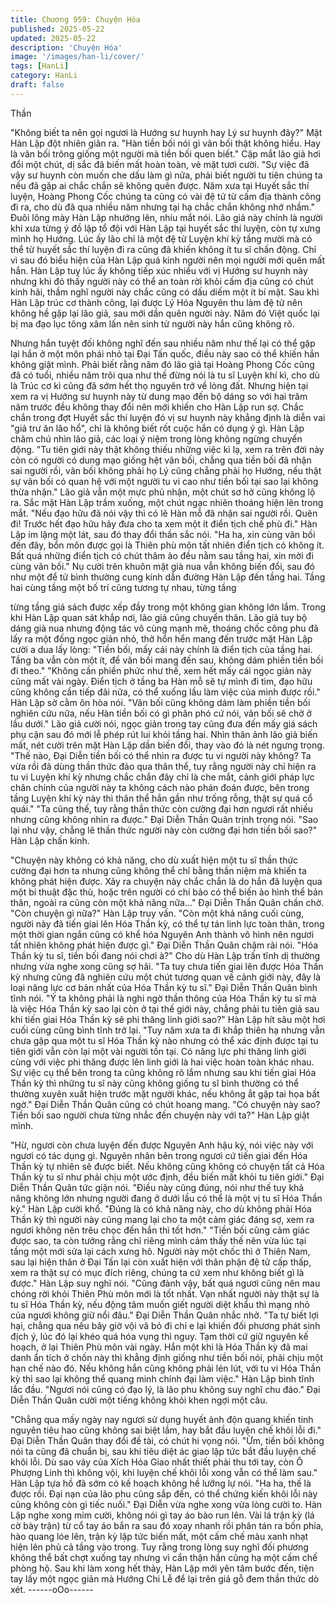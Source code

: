```yaml
---
title: Chương 959: Chuyện Hóa
published: 2025-05-22
updated: 2025-05-22
description: 'Chuyện Hóa'
image: '/images/han-li/cover/'
tags: [HanLi]
category: HanLi
draft: false
---
```


Thần

"Không biết ta nên gọi ngươi là Hướng sư huynh hay Lý sư huynh
đây?" Mặt Hàn Lập đột nhiên giãn ra.
"Hàn tiền bối nói gì vãn bối thật không hiểu. Hay là vãn bối trông
giống một người mà tiền bối quen biết." Cặp mắt lão giả hơi đổi
một chút, dị sắc đã biến mất hoàn toàn, vẻ mặt tươi cười.
"Sự việc đã vậy sư huynh còn muốn che dấu làm gì nữa, phải biết
người tu tiên chúng ta nếu đã gặp ai chắc chắn sẽ không quên
được. Năm xưa tại Huyết sắc thí luyện, Hoàng Phong Cốc chúng
ta cũng có vài đệ tử từ cấm địa thành công đi ra, cho dù đã qua
nhiều năm nhưng tại hạ chắc chắn không nhớ nhầm." Đuôi lông
mày Hàn Lập nhướng lên, nhíu mắt nói.
Lão giả này chính là người khi xưa từng ý đồ lập tổ đội với Hàn
Lập tại huyết sắc thí luyện, còn tự xưng mình họ Hướng. Lúc ấy
lão chỉ là một đệ tử Luyện khí kỳ tầng mười mà có thể từ huyết
sắc thí luyện đi ra cũng đã khiến không ít tu sĩ chấn động. Chỉ vì
sau đó biểu hiện của Hàn Lập quá kinh người nên mọi người mới
quên mất hắn.
Hàn Lập tuy lúc ấy không tiếp xúc nhiều với vị Hướng sư huynh
này nhưng khi đó thấy người này có thể an toàn rời khỏi cấm địa
cũng có chút kinh hãi, thầm nghĩ người này chắc cũng có dấu
diếm một ít bí mật.
Sau khi Hàn Lập trúc cơ thành công, lại được Lý Hóa Nguyên thu
làm đệ tử nên không hề gặp lại lão giả, sau mới dần quên người
này. Năm đó Việt quốc lại bị ma đạo lục tông xâm lấn nên sinh tử
người này hắn cũng không rõ.

Nhưng hắn tuyệt đối không nghĩ đến sau nhiều năm như thế lại
có thể gặp lại hắn ở một môn phái nhỏ tại Đại Tấn quốc, điều này
sao có thể khiến hắn không giật mình.
Phải biết rằng năm đó lão giả tại Hoàng Phong Cốc cũng đã có
tuổi, nhiều năm trôi qua như thế đừng nói là tu sĩ Luyện khí kì,
cho dù là Trúc cơ kì cũng đã sớm hết thọ nguyên trở về lòng đất.
Nhưng hiện tại xem ra vị Hướng sư huynh này từ dung mạo đến
bộ dáng so với hai trăm năm trước đều không thay đổi nên mới
khiến cho Hàn Lập run sợ.
Chắc chắn trong đợt Huyết sắc thí luyện đó vị sư huynh này
khẳng định là diễn vai "giả trư ăn lão hổ", chỉ là không biết rốt
cuộc hắn có dụng ý gì.
Hàn Lập chăm chú nhìn lão giả, các loại ý niệm trong lòng không
ngừng chuyển động.
"Tu tiên giới này thật không thiếu những việc kì lạ, xem ra trên đời
này còn có người có dung mạo giống hệt vãn bối, chẳng qua tiền
bối đã nhận sai người rồi, vãn bối không phải họ Lý cũng chẳng
phải họ Hướng, nếu thật sự vãn bối có quan hệ với một người tu
vi cao như tiền bối tại sao lại không thừa nhận."
Lão giả vẫn một mực phủ nhận, một chút sơ hở cũng không lộ ra.
Sắc mặt Hàn Lập trầm xuống, một chút ngạc nhiên thoáng hiện
lên trong mắt.
"Nếu đạo hữu đã nói vậy thì có lẽ Hàn mỗ đã nhận sai người rồi.
Quên đi! Trước hết đạo hữu hãy đưa cho ta xem một ít điển tịch
chế phù đi." Hàn Lập im lặng một lát, sau đó thay đổi thần sắc nói.
"Ha ha, xin cùng vãn bối đến đây, bổn môn được gọi là Thiên phù
môn tất nhiên điển tịch có không ít. Bất quá những điển tịch có
chút thâm ảo đều nằm sau tầng hai, xin mời đi cùng vãn bối." Nụ
cười trên khuôn mặt già nua vẫn không biến đổi, sau đó như một
để tử bình thường cung kính dẫn đường Hàn Lập đến tầng hai.
Tầng hai cùng tầng một bố trí cũng tương tự nhau, từng tầng

từng tầng giá sách được xếp đầy trong một không gian không lớn
lắm.
Trong khi Hàn Lập quan sát khắp nơi, lão giả cũng chuyển thân.
Lão giả tuy bộ dáng già nua nhưng động tác vô cùng mạnh mẽ,
thoáng chốc công phu đã lấy ra một đống ngọc giản nhỏ, thở hổn
hển mang đến trước mặt Hàn Lập cười a dua lấy lòng:
"Tiền bối, mấy cái này chính là điển tịch của tầng hai. Tầng ba
vẫn còn một ít, để vãn bối mang đến sau, không dám phiền tiền
bối đi theo."
"Không cần phiền phức như thế, xem hết mấy cái ngọc giản này
cũng mất vài ngày. Điển tịch ở tầng ba Hàn mỗ sẽ tự mình đi tìm,
đạo hữu cũng không cần tiếp đãi nữa, có thể xuống lầu làm việc
của mình được rồi." Hàn Lập sờ cằm ôn hòa nói.
"Vãn bối cũng không dám làm phiền tiền bối nghiên cứu nữa, nếu
Hàn tiền bối có gì phân phó cứ nói, vãn bối sẽ chờ ở lầu dưới."
Lão giả cười nói, ngọc giản trong tay cũng đưa đến mấy giá sách
phụ cận sau đó mới lễ phép rút lui khỏi tầng hai.
Nhìn thân ảnh lão giả biến mất, nét cười trên mặt Hàn Lập dần
biến đổi, thay vào đó là nét ngưng trọng.
"Thế nào, Đại Diễn tiền bối có thể nhìn ra được tu vi người này
không? Ta vừa rồi đã dùng thần thức đảo qua thân thể, tuy rằng
người này chỉ hiện ra tu vi Luyện khí kỳ nhưng chắc chắn đây chỉ
là che mắt, cảnh giới pháp lực chân chính của người này ta không
cách nào phán đoán được, bên trong tầng Luyện khí kỳ này thì
thân thể hắn gần như trống rỗng, thật sự quá cổ quái."
"Ta cũng thế, tuy rằng thần thức còn cường đại hơn ngươi rất
nhiều nhưng cũng không nhìn ra được." Đại Diễn Thần Quân trịnh
trọng nói.
"Sao lại như vậy, chẳng lẽ thần thức người này còn cường đại hơn
tiền bối sao?" Hàn Lập chấn kinh.

"Chuyện này không có khả năng, cho dù xuất hiện một tu sĩ thần
thức cường đại hơn ta nhưng cũng không thể chỉ bằng thần niệm
mà khiến ta không phát hiện được. Xảy ra chuyện này chắc chắn
là do hắn đã luyện qua một bí thuật đặc thù, hoặc trên người có
chí bảo có thể biến ảo hình thể bản thân, ngoài ra cũng còn một
khả năng nữa…" Đại Diễn Thần Quân chần chờ.
"Còn chuyện gì nữa?" Hàn Lập truy vấn.
"Còn một khả năng cuối cùng, người này đã tiến giai lên Hóa
Thần kỳ, có thể tự tán linh lực toàn thân, trong một thời gian ngắn
cũng có khể hóa Nguyên Anh thành vô hình nên ngươi tất nhiên
không phát hiện được gì." Đại Diễn Thần Quân chậm rãi nói.
"Hóa Thần kỳ tu sĩ, tiền bối đang nói chơi à?" Cho dù Hàn Lập
trấn tĩnh dị thường nhưng vừa nghe xong cũng sợ hãi.
"Ta tuy chưa tiến giai lên được Hóa Thần kỳ nhưng cũng đã
nghiên cứu một chút tương quan về cảnh giới này, đây là loại
năng lực cơ bản nhất của Hóa Thần kỳ tu sĩ." Đại Diễn Thần
Quân bình tĩnh nói.
"Ý ta không phải là nghi ngờ thần thông của Hóa Thần kỳ tu sĩ mà
là việc Hóa Thần kỳ sao lại còn ở tại thế giới này, chẳng phải tu
tiên giả sau khi tiến giai Hóa Thần kỳ sẽ phi thăng linh giới sao?"
Hàn Lập hít sâu một hơi cuối cùng cũng bình tĩnh trở lại.
"Tuy năm xưa ta đi khắp thiên hạ nhưng vẫn chưa gặp qua một tu
sĩ Hóa Thần kỳ nào nhưng có thể xác định được tại tu tiên giới
vẫn còn lại một vài người tồn tại. Có năng lực phi thăng linh giới
cùng với việc phi thăng được lên linh giới là hai việc hoàn toàn
khác nhau. Sự việc cụ thể bên trong ta cũng không rõ lắm nhưng
sau khi tiến giai Hóa Thần kỳ thì những tu sĩ này cũng không
giống tu sĩ bình thường có thể thường xuyên xuất hiện trước mặt
người khác, nếu không ắt gặp tai họa bất ngờ." Đại Diễn Thần
Quân cũng có chút hoang mang.
"Có chuyện này sao? Tiền bối sao người chưa từng nhắc đến
chuyện này với ta?" Hàn Lập giật mình.

"Hừ, ngươi còn chưa luyện đến được Nguyên Anh hậu kỳ, nói
việc này với ngươi có tác dụng gì. Nguyên nhân bên trong ngươi
cứ tiến giai đến Hóa Thần kỳ tự nhiên sẽ được biết. Nếu không
cũng không có chuyện tất cả Hóa Thần kỳ tu sĩ như phải chịu một
ước định, đều biến mất khỏi tu tiên giới." Đại Diễn Thần Quân tức
giận nói.
"Điều này cũng đúng, nói như thế tuy khả năng không lớn nhưng
người đang ở dưới lầu có thể là một vị tu sĩ Hóa Thần kỳ." Hàn
Lập cười khổ.
"Đúng là có khả năng này, cho dù không phải Hóa Thần kỳ thì
người này cũng mang lại cho ta một cảm giác đáng sợ, xem ra
ngươi không nên trêu chọc đến hắn thì tốt hơn."
"Tiền bối cũng cảm giác được sao, ta còn tưởng rằng chỉ riêng
mình cảm thấy thế nên vừa lúc tại tầng một mới sửa lại cách xưng
hô. Người này một chốc thì ở Thiên Nam, sau lại hiện thân ở Đại
Tấn lại còn xuất hiện với thân phận đệ tử cấp thấp, xem ra thật sự
có mục đích riêng, chúng ta cứ xem như không biết gì là được."
Hàn Lập suy nghĩ nói.
"Cũng đành vậy, bất quá ngươi cũng nên mau chóng rời khỏi
Thiên Phù môn mới là tốt nhất. Vạn nhất người này thật sự là tu sĩ
Hóa Thần kỳ, nếu động tâm muốn giết người diệt khẩu thì mạng
nhỏ của ngươi không giữ nổi đâu." Đại Diễn Thần Quân nhắc
nhở.
"Ta tự biết lợi hại, chẳng qua nếu bây giờ vội vã bỏ đi chỉ e lại
khiến đối phương phát sinh địch ý, lúc đó lại khéo quá hóa vụng
thì nguy. Tạm thời cứ giữ nguyên kế hoạch, ở lại Thiên Phù môn
vài ngày. Hắn một khi là Hóa Thần kỳ đã mai danh ẩn tích ở chốn
này thì khẳng định giống như tiền bối nói, phải chịu một hạn chế
nào đó. Nếu không hắn cũng không phải lén lút, với tu vi Hóa
Thần kỳ thì sao lại không thể quang minh chính đại làm việc." Hàn
Lập bình tĩnh lắc đầu.
"Ngươi nói cũng có đạo lý, là lão phu không suy nghĩ chu đáo."
Đại Diễn Thần Quân cười một tiếng không khỏi khen ngợi một
câu.

"Chẳng qua mấy ngày nay ngươi sử dụng huyết ảnh độn quang
khiến tinh nguyên tiêu hao cũng không sai biệt lắm, hay bắt đầu
luyện chế khôi lỗi đi." Đại Diễn Thần Quân thay đổi đề tài, có chút
hi vọng nói.
"Ừm, tiền bối không nói ta cũng đã chuẩn bị, sau khi tiêu diệt ác
giao lập tức bắt đầu luyện chế khôi lỗi. Dù sao vảy của Xích Hỏa
Giao nhất thiết phải thu tới tay, còn Ô Phượng Linh thì không vội,
khi luyện chế khôi lỗi xong vẫn có thể làm sau." Hàn Lập tựa hồ
đã sớm có kế hoạch không hề lưỡng lự nói.
"Ha ha, thế là được rồi. Đại nạn của lão phu cũng sắp đến, có thể
chứng kiến khôi lỗi này cũng không còn gì tiếc nuối." Đại Diễn
vừa nghe xong vừa lòng cười to.
Hàn Lập nghe xong mỉm cười, không nói gì tay áo bào run lên.
Vài lá trận kỳ (lá cờ bày trận) từ cổ tay áo bắn ra sau đó xoay
nhanh rồi phân tán ra bốn phía, hào quang lóe lên, trận kỳ lập tức
biến mất, một cấm chế màu xanh nhạt hiện lên phủ cả tầng vào
trong.
Tuy rằng trong lòng suy nghĩ đối phương không thể bất chợt
xuống tay nhưng vì cẩn thận hắn cũng hạ một cấm chế phòng hộ.
Sau khi làm xong hết thảy, Hàn Lập mới yên tâm bước đến, tiện
tay lấy một ngọc giản mà Hướng Chi Lễ để lại trên giá gỗ đem
thần thức dò xét.
------oOo------
